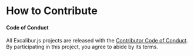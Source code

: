 # How to Contribute

#### Code of Conduct
All Excalibur.js projects are released with the [Contributor Code of Conduct](https://github.com/excaliburjs/Excalibur/blob/master/.github/CODE_OF_CONDUCT.md). By participating in this project, you agree to abide by its terms.
